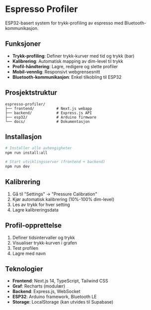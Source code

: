 # Espresso Profiler

ESP32-basert system for trykk-profiling av espresso med Bluetooth-kommunikasjon.

## Funksjoner

- **Trykk-profiling**: Definer trykk-kurver med tid og trykk (bar)
- **Kalibrering**: Automatisk mapping av dim-level til trykk
- **Profil-håndtering**: Lagre, redigere og slette profiler
- **Mobil-vennlig**: Responsivt webgrensesnitt
- **Bluetooth-kommunikasjon**: Enkel tilkobling til ESP32

## Prosjektstruktur

```
espresso-profiler/
├── frontend/          # Next.js webapp
├── backend/           # Express.js API
├── esp32/             # Arduino firmware
└── docs/              # Dokumentasjon
```

## Installasjon

```bash
# Installer alle avhengigheter
npm run install:all

# Start utviklingsserver (frontend + backend)
npm run dev
```

## Kalibrering

1. Gå til "Settings" -> "Pressure Calibration"
2. Kjør automatisk kalibrering (10%-100% dim-level)
3. Les av trykk for hver setting
4. Lagre kalibreringsdata

## Profil-opprettelse

1. Definer tidsintervaller og trykk
2. Visualiser trykk-kurven i grafen
3. Test profilen
4. Lagre med navn

## Teknologier

- **Frontend**: Next.js 14, TypeScript, Tailwind CSS
- **Graf**: Recharts (modulær)
- **Backend**: Express.js, WebSocket
- **ESP32**: Arduino framework, Bluetooth LE
- **Storage**: LocalStorage (kan utvides til Supabase)
